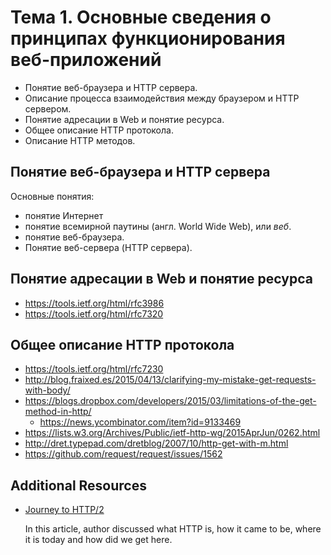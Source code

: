 # Тема 1. Основные сведения о принципах функционирования веб-приложений

* Понятие веб-браузера и HTTP сервера.
* Описание процесса взаимодействия между браузером и HTTP сервером.
* Понятие адресации в Web и понятие ресурса.
* Общее описание HTTP протокола.
* Описание HTTP методов.

## Понятие веб-браузера и HTTP сервера

Основные понятия:

* понятие Интернет
* понятие всемирной паутины (англ. World Wide Web), или *веб*.
* понятие веб-браузера.
* Понятие веб-сервера (HTTP сервера).

## Понятие адресации в Web и понятие ресурса

* https://tools.ietf.org/html/rfc3986
* https://tools.ietf.org/html/rfc7320

## Общее описание HTTP протокола

* https://tools.ietf.org/html/rfc7230
* http://blog.fraixed.es/2015/04/13/clarifying-my-mistake-get-requests-with-body/
* https://blogs.dropbox.com/developers/2015/03/limitations-of-the-get-method-in-http/
  * https://news.ycombinator.com/item?id=9133469
* https://lists.w3.org/Archives/Public/ietf-http-wg/2015AprJun/0262.html
* http://dret.typepad.com/dretblog/2007/10/http-get-with-m.html
* https://github.com/request/request/issues/1562

## Additional Resources

- [Journey to HTTP/2](http://kamranahmed.info/blog/2016/08/13/http-in-depth/)

  In this article, author discussed what HTTP is, how it came to be, where it
  is today and how did we get here.
